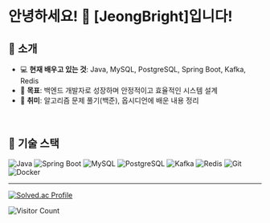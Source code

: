 # 안녕하세요! 👋 [JeongBright]입니다!

## 🌟 소개
- 💻 **현재 배우고 있는 것**: Java, MySQL, PostgreSQL, Spring Boot, Kafka, Redis
- 🚀 **목표**: 백엔드 개발자로 성장하며 안정적이고 효율적인 시스템 설계
- 🌱 **취미**: 알고리즘 문제 풀기(백준), 옵시디언에 배운 내용 정리

<br>

## 🔧 기술 스택
![Java](https://img.shields.io/badge/-Java-orange?style=flat-square&logo=openjdk)
![Spring Boot](https://img.shields.io/badge/-Spring%20Boot-brightgreen?style=flat-square&logo=springboot)
![MySQL](https://img.shields.io/badge/-MySQL-blue?style=flat-square&logo=mysql)
![PostgreSQL](https://img.shields.io/badge/-PostgreSQL-darkblue?style=flat-square&logo=postgresql)
![Kafka](https://img.shields.io/badge/-Kafka-lightblue?style=flat-square&logo=apachekafka)
![Redis](https://img.shields.io/badge/-Redis-red?style=flat-square&logo=redis)
![Git](https://img.shields.io/badge/-Git-orange?style=flat-square&logo=git)
![Docker](https://img.shields.io/badge/-Docker-blue?style=flat-square&logo=docker)

---

[![Solved.ac Profile](http://mazassumnida.wtf/api/v2/generate_badge?boj=JeongBright)](https://solved.ac/JeongBright)<br>


![Visitor Count](https://komarev.com/ghpvc/?username=YourGitHubUsername&style=flat-square&color=blue)


